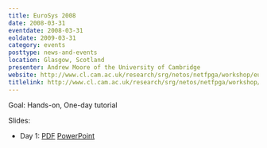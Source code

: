 ```yaml
---
title: EuroSys 2008
date: 2008-03-31
eventdate: 2008-03-31
eoldate: 2009-03-31
category: events
posttype: news-and-events
location: Glasgow, Scotland
presenter: Andrew Moore of the University of Cambridge
website: http://www.cl.cam.ac.uk/research/srg/netos/netfpga/workshop/eurosys-march-2008/index.html
titlelink: http://www.cl.cam.ac.uk/research/srg/netos/netfpga/workshop/eurosys-march-2008/index.html
---
```


Goal: Hands-on, One-day tutorial

Slides:
- Day 1: [PDF](https://docs.google.com/open?id=0B4EuVzA5UdPRZllFMzVjWTJJNDA) [PowerPoint](https://docs.google.com/open?id=0B4EuVzA5UdPRWkk2SUNVQ1Y4NVE)
